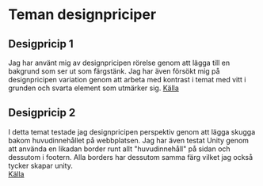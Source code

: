 Teman designpriciper
===============================

Desigpricip 1
---------------------
Jag har använt mig av designpricipen rörelse genom att lägga till en bakgrund som ser ut som färgstänk. Jag har även försökt mig på designpricipen variation genom att arbeta med kontrast i temat med vitt i grunden och svarta element som utmärker sig.
[Källa](https://dbwebb.se/article/vl.pdf)


Desigpricip 2
---------------------
I detta temat testade jag designpricipen perspektiv genom att lägga skugga bakom huvudinnehållet på webbplatsen. Jag har även testat Unity genom att använda en likadan border runt allt "huvudinnehåll" på sidan och dessutom i footern. Alla borders har dessutom samma färg vilket jag också tycker skapar unity.   
[Källa](https://dbwebb.se/article/vl.pdf)
